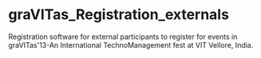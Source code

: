 graVITas_Registration_externals
===============================

Registration software for external participants to register for events in graVITas'13-An International TechnoManagement fest at VIT Vellore, India.
